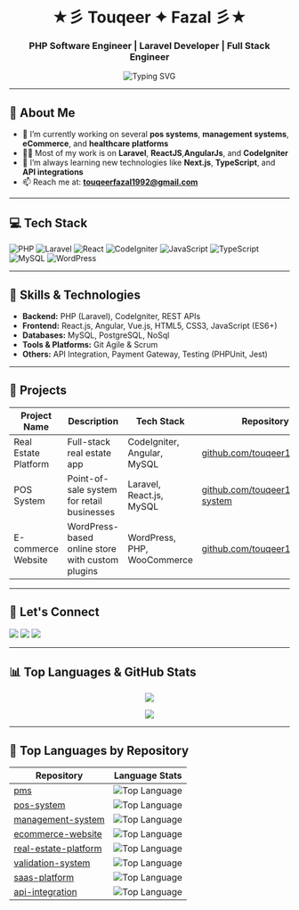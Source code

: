 

<h1 align="center">★彡 Touqeer ✦ Fazal 彡★</h1>
<h3 align="center">PHP Software Engineer | Laravel Developer | Full Stack Engineer</h3>

<p align="center">
  <img src="https://readme-typing-svg.demolab.com/?lines=Building+Scalable+Web+Apps;Laravel+%7C+React+%7C+CodeIgniter+%7C+API+Integration;Clean+Code+%7C+10%2B+Years+Experience&center=true&width=600&height=45&color=0A66C2&vCenter=true&pause=1000&size=22" alt="Typing SVG" />
</p>

---

## 🚀 About Me

- 🔭 I’m currently working on several **pos systems**, **management systems**, **eCommerce**, and **healthcare platforms**  
- 👨‍💻 Most of my work is on **Laravel**, **ReactJS**,**AngularJs**, and **CodeIgniter**  
- 🧠 I’m always learning new technologies like **Next.js**, **TypeScript**, and **API integrations**  
- 📫 Reach me at: **touqeerfazal1992@gmail.com**

---

## 💻 Tech Stack

![PHP](https://img.shields.io/badge/PHP-8892BF?style=flat&logo=php&logoColor=white)
![Laravel](https://img.shields.io/badge/Laravel-E74430?style=flat&logo=laravel&logoColor=white)
![React](https://img.shields.io/badge/React-61DAFB?style=flat&logo=react&logoColor=black)
![CodeIgniter](https://img.shields.io/badge/CodeIgniter-EF4223?style=flat&logo=codeigniter&logoColor=white)
![JavaScript](https://img.shields.io/badge/JavaScript-F7DF1E?style=flat&logo=javascript&logoColor=black)
![TypeScript](https://img.shields.io/badge/TypeScript-007ACC?style=flat&logo=typescript&logoColor=white)
![MySQL](https://img.shields.io/badge/MySQL-4479A1?style=flat&logo=mysql&logoColor=white)
![WordPress](https://img.shields.io/badge/WordPress-21759B?style=flat&logo=wordpress&logoColor=white)

---

## 🚀 Skills & Technologies

- **Backend:** PHP (Laravel), CodeIgniter, REST APIs  
- **Frontend:** React.js, Angular, Vue.js, HTML5, CSS3, JavaScript (ES6+)  
- **Databases:** MySQL, PostgreSQL, NoSql  
- **Tools & Platforms:** Git Agile & Scrum  
- **Others:** API Integration, Payment Gateway, Testing (PHPUnit, Jest)

---

## 💼 Projects

| Project Name          | Description                                  | Tech Stack                          | Repository Link                     |
|-----------------------|----------------------------------------------|-----------------------------------|-----------------------------------|
| Real Estate Platform  | Full-stack real estate app                    | CodeIgniter, Angular, MySQL       | [github.com/touqeer16/real-estate](https://github.com/touqeerfazal/real-estate)  |
| POS System           | Point-of-sale system for retail businesses   | Laravel, React.js, MySQL           | [github.com/touqeer16/pos-system](https://github.com/touqeerfazal/pos-system)    |
| E-commerce Website   | WordPress-based online store with custom plugins | WordPress, PHP, WooCommerce      | [github.com/touqeer16/ecommerce](https://github.com/touqeerfazal/ecommerce)      |

---


## 🔗 Let's Connect

<p align="left">
  <a href="mailto:touqeerfazal1992@gmail.com"><img src="https://img.shields.io/badge/Gmail-D14836?style=flat&logo=gmail&logoColor=white"/></a>
  <a href="https://linkedin.com/in/touqeerfazal" target="_blank"><img src="https://img.shields.io/badge/LinkedIn-0A66C2?style=flat&logo=linkedin&logoColor=white" /></a>
  <a href="https://github.com/touqeer16"><img src="https://img.shields.io/badge/GitHub-181717?style=flat&logo=github&logoColor=white" /></a>
</p>

---

## 📊 Top Languages & GitHub Stats

<!-- <p align="center" >
  <img src="https://github-readme-stats.vercel.app/api/top-langs/?username=touqeer16&layout=compact&theme=tokyonight" />
</p> -->

<p align="center">
  <img src="https://github-readme-stats.vercel.app/api/top-langs/?username=touqeer16&layout=pie&theme=tokyonight" />
</p>

<!-- <p align="center">
  <img src="https://github-profile-summary-cards.vercel.app/api/cards/repos-per-language?username=touqeer16&amp;theme=dracula" />
</p> -->


<p align="center">
  <img src="https://github-readme-stats.vercel.app/api?username=touqeer16&show_icons=true&theme=tokyonight&hide_title=false&hide_rank=false" />
</p>

---

## 🧠 Top Languages by Repository


<div align="center">

| Repository     | Language Stats |
|------------------|--------------|
| [pms](https://github.com/touqeer16/pms) | ![Top Language](https://img.shields.io/github/languages/top/touqeer16/pms) |
| [pos-system](https://github.com/touqeer16/pos-system)           | ![Top Language](https://img.shields.io/github/languages/top/touqeer16/pos-system) |
| [management-system](https://github.com/touqeer16/management-system) | ![Top Language](https://img.shields.io/github/languages/top/touqeer16/management-system) |
| [ecommerce-website](https://github.com/touqeer16/ecommerce-website) | ![Top Language](https://img.shields.io/github/languages/top/touqeer16/ecommerce-website) |
| [real-estate-platform](https://github.com/touqeer16/real-estate-platform) | ![Top Language](https://img.shields.io/github/languages/top/touqeer16/real-estate-platform) |
| [validation-system](https://github.com/touqeer16/validation-system) | ![Top Language](https://img.shields.io/github/languages/top/touqeer16/validation-system) |
| [saas-platform](https://github.com/touqeer16/saas-platform) | ![Top Language](https://img.shields.io/github/languages/top/touqeer16/saas-platform) |
| [api-integration](https://github.com/touqeer16/api-integration) | ![Top Language](https://img.shields.io/github/languages/top/touqeer16/api-integration) |


</div>





